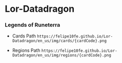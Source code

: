 # Lor-Datadragon

### Legends of Runeterra

- Cards Path
`https://felipe10fe.github.io/Lor-Datadragon/en_us/img/cards/{cardCode}.png`

- Regions Path
`https://felipe10fe.github.io/Lor-Datadragon/en_us/img/regions/{cardCode}.png`
